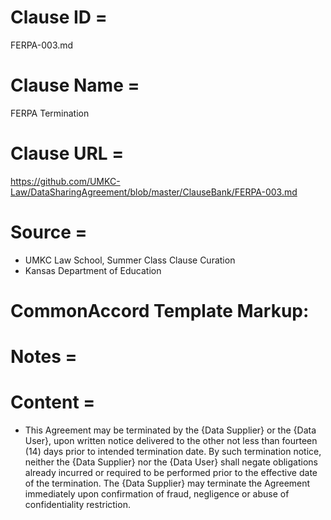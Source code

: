 # Clause ID = 
FERPA-003.md

# Clause Name = 
FERPA Termination
# Clause URL = 
https://github.com/UMKC-Law/DataSharingAgreement/blob/master/ClauseBank/FERPA-003.md
# Source = 
* UMKC Law School, Summer Class Clause Curation
* Kansas Department of Education 

# CommonAccord Template Markup:   

# Notes = 

# Content = 
* This Agreement may be terminated by the {Data Supplier} or the {Data User}, upon written notice delivered to the other not less than fourteen (14) days prior to intended termination date. By such termination notice, neither the {Data Supplier} nor the {Data User} shall negate obligations already incurred or required to be performed prior to the effective date of the termination. The {Data Supplier} may terminate the Agreement immediately upon confirmation of fraud, negligence or abuse of confidentiality restriction. 
